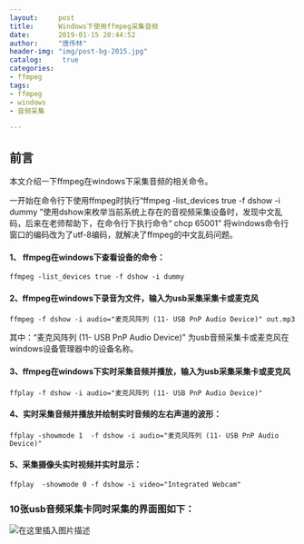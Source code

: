 ```yaml
---
layout:		post
title: 		Windows下使用ffmpeg采集音频
date: 		2019-01-15 20:44:52
author:		"唐传林"
header-img: "img/post-bg-2015.jpg"
catalog:	 true
categories:
- ffmpeg
tags:
- ffmpeg
- windows
- 音频采集

---
```

##  前言

本文介绍一下ffmpeg在windows下采集音频的相关命令。

一开始在命令行下使用ffmpeg时执行“ffmpeg -list_devices true -f dshow -i dummy
”使用dshow来枚举当前系统上存在的音视频采集设备时，发现中文乱码，后来在老师帮助下，在命令行下执行命令“ chcp 65001”
将windows命令行窗口的编码改为了utf-8编码，就解决了ffmpeg的中文乱码问题。

####  1、 ffmpeg在windows下查看设备的命令：

    
    
    ffmpeg -list_devices true -f dshow -i dummy 
    

####  2、ffmpeg在windows下录音为文件，输入为usb采集采集卡或麦克风

    
    
    ffmpeg -f dshow -i audio="麦克风阵列 (11- USB PnP Audio Device)" out.mp3
    

其中：“麦克风阵列 (11- USB PnP Audio Device)” 为usb音频采集卡或麦克风在windows设备管理器中的设备名称。

####  3、ffmpeg在windows下实时采集音频并播放，输入为usb采集采集卡或麦克风

    
    
    ffplay -f dshow -i audio="麦克风阵列 (11- USB PnP Audio Device)"
    

####  4、实时采集音频并播放并绘制实时音频的左右声道的波形：

    
    
    ffplay -showmode 1  -f dshow -i audio="麦克风阵列 (11- USB PnP Audio Device)"
    

####  5、采集摄像头实时视频并实时显示：

    
    
    ffplay  -showmode 0 -f dshow -i video="Integrated Webcam"
    

  

###  10张usb音频采集卡同时采集的界面图如下：

![在这里插入图片描述](https://img-blog.csdnimg.cn/20190214214731928.jpg)

